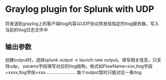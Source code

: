 Graylog plugin for Splunk with UDP
=========================
将发送到graylog上的客户端tlog内容以UDP协议转发给指定的tlog服务器，写入当前的tlog日志文件中

## 输出参数
创建output时，选择splunk output -> launch new output。填写相关信息，只支持udp。
params字段填写对应的tlog结构，格式如FlowName=xxx,tlog字段=xxxx,tlog字段=xxx……………………
每个output暂时只能对应一条tlog
